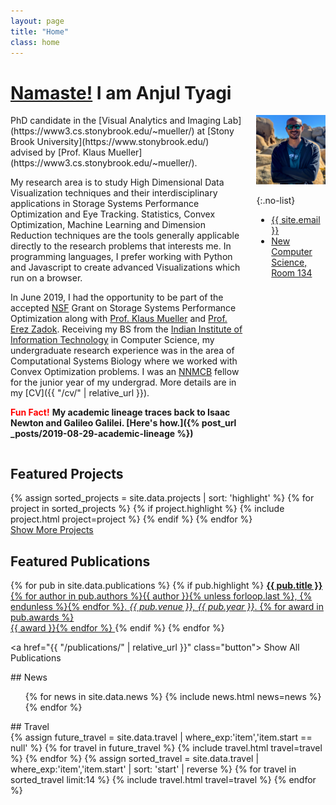 ```yaml
---
layout: page
title: "Home"
class: home
---
```


# [Namaste!](https://www.merriam-webster.com/words-at-play/the-history-of-namaste) I am Anjul Tyagi

<div class="columns" markdown="1">

<div class="intro" markdown="1">
PhD candidate in the [Visual Analytics and Imaging Lab](https://www3.cs.stonybrook.edu/~mueller/) at [Stony Brook University](https://www.stonybrook.edu/) advised by [Prof. Klaus Mueller](https://www3.cs.stonybrook.edu/~mueller/).

My research area is to study High Dimensional Data Visualization techniques and their interdisciplinary applications in Storage Systems Performance Optimization and Eye Tracking. Statistics, Convex Optimization, Machine Learning and Dimension Reduction techniques are the tools generally applicable directly to the research problems that interests me. In programming languages, I prefer working with Python and Javascript to create advanced Visualizations which run on a browser.  

In June 2019, I had the opportunity to be part of the accepted [NSF](https://www.nsf.gov/) Grant on Storage Systems Performance Optimization along with [Prof. Klaus Mueller](https://www3.cs.stonybrook.edu/~mueller/) and [Prof. Erez Zadok](https://www3.cs.stonybrook.edu/~ezk/). Receiving my BS from the [Indian Institute of Information Technology](http://iiitvadodara.ac.in/) in Computer Science, my undergraduate research experience was in the area of Computational Systems Biology where we worked with Convex Optimization problems. I was an [NNMCB](http://www.iiserpune.ac.in/~mbio/?q=nnmcb) fellow for the junior year of my undergrad. More details are in my [CV]({{ "/cv/" | relative_url }}).

<span style="color:red">**Fun Fact!**</span> **My academic lineage traces back to Isaac Newton and Galileo Galilei. [Here's how.]({% post_url _posts/2019-08-29-academic-lineage %})**

</div>


<div class="me" markdown="1">
<picture>
  <source srcset='/images/website_pic.jpg' type='image/JPG' />
  <img
    src='/images/website_pic.jpg'
    alt='Anjul Tyagi'/>
</picture>

{:.no-list}
* <a href="mailto:{{ site.email }}">{{ site.email }}</a>
* [New Computer Science, Room 134](https://goo.gl/maps/wCPiq6gusGdSBvbW8)
</div>

</div>

## Featured Projects

<div class="featured-projects">
  {% assign sorted_projects = site.data.projects | sort: 'highlight' %}
  {% for project in sorted_projects %}
    {% if project.highlight %}
      {% include project.html project=project %}
    {% endif %}
  {% endfor %}
</div>
<a href="{{ "/projects/" | relative_url }}" class="button">
  <i class="fas fa-chevron-circle-right"></i>
  Show More Projects
</a>

## Featured Publications

<div class="featured-publications">
  {% for pub in site.data.publications %}
    {% if pub.highlight %}
      <a href="{{ pub.pdf }}" class="publication">
        <strong>{{ pub.title }}</strong>
        <span class="authors">{% for author in pub.authors %}{{ author }}{% unless forloop.last %}, {% endunless %}{% endfor %}</span>.
        <i>{{ pub.venue }}, {{ pub.year }}</i>.
        {% for award in pub.awards %}<br/><span class="award"><i class="fas fa-{% if award == "Best Paper Award" %}trophy{% else %}award{% endif %}" aria-hidden="true"></i> {{ award }}</span>{% endfor %}
      </a>
    {% endif %}
  {% endfor %}
</div>

<a href="{{ "/publications/" | relative_url }}" class="button">
  <i class="fas fa-chevron-circle-right"></i>
  Show All Publications
</a>

<div class="news-travel" markdown="1">

<div class="news" markdown="1">
## News
<div class="news-2" markdown="1">
<ul>
{% for news in site.data.news %}
  {% include news.html news=news %}
{% endfor %}
</ul>
</div>
</div>

<div class="travel" markdown="1">
## Travel
<div class="travel-2" markdown="1">
<table>
<tbody>
{% assign future_travel = site.data.travel | where_exp:'item','item.start == null' %}
{% for travel in future_travel %}
  {% include travel.html travel=travel %}
{% endfor %}
{% assign sorted_travel = site.data.travel | where_exp:'item','item.start' | sort: 'start' | reverse %}
{% for travel in sorted_travel limit:14 %}
  {% include travel.html travel=travel %}
{% endfor %}
</tbody>
</table>

</div>
</div>
</div>
